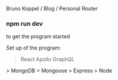Bruno Koppel / Blog / Personal Router

### npm run dev
to get the program started

Set up of the program:
<Front End>
> React
> Apollo
> GraphQL

<Database>
> MongoDB
> Mongoose

<Backend>
> Express
> Node